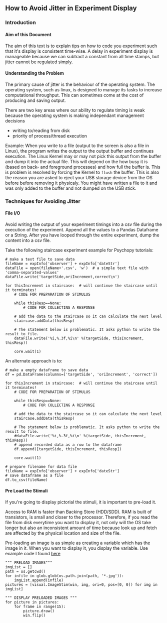 ## How to Avoid Jitter in Experiment Display

### Introduction
#### Aim of this Document
The aim of this text is to explain tips on how to code you experiment such that it's display is consistent time-wise. A delay in experiment display is manageable because we can subtract a constant from all time stamps, but jitter cannot be regulated simply.

#### Understanding the Problem
The primary cause of jitter is the behaviour of the operating system. The operating system, such as linux, is designed to manage its tasks to increase computational throughput. This can sometimes come at the cost of producing and saving output.

There are two key areas where our ability to regulate timing is weak because the operating system is making independant management decisions
- writing to/reading from disk
- priority of process/thread execution

Example:
When you write to a file (output to the screen is also a file in Linux), the program writes the output to the output buffer and continues execution. The Linux Kernel may or may not pick this output from the buffer and dump it into the actual file. This will depend on the how busy it is (based on back- and foreground processes) and how full the buffer is.
This is problem is resolved by forcing the Kernel to `flush` the buffer. This is also the reason you are asked to eject your USB storage device from the OS before before removing it physicaly. You might have written a file to it and was only added to the buffer and not dumped on the USB stick.

### Techniques for Avoiding Jitter
#### File I/O
Avoid writing the output of your experiment timings into a csv file during the execution of the experiment. Append all the values to a Pandas Dataframe or a String. After you have looped through the entire experiment, dump the content into a csv file.

Take the following staircase experiment example for Psychopy tutorials:
```
# make a text file to save data
fileName = expInfo['observer'] + expInfo['dateStr']
dataFile = open(fileName+'.csv', 'w')  # a simple text file with 'comma-separated-values'
dataFile.write('targetSide,oriIncrement,correct\n')

for thisIncrement in staircase:  # will continue the staircase until it terminates!
    # CODE FOR PREPARATION OF STIMULUS

    while thisResp==None:
        # CODE FOR COLLECTING A RESPONSE

    # add the data to the staircase so it can calculate the next level
    staircase.addData(thisResp)

    # The statement below is problematic. It asks python to write the result to file.
    dataFile.write('%i,%.3f,%i\n' %(targetSide, thisIncrement, thisResp))

    core.wait(1)
```

An alternate approach is to:
```
# make a empty dataframe to save data
df = pd.DataFrame(columns=['targetSide', 'oriIncrement', 'correct'])

for thisIncrement in staircase:  # will continue the staircase until it terminates!
    # CODE FOR PREPARATION OF STIMULUS

    while thisResp==None:
        # CODE FOR COLLECTING A RESPONSE

    # add the data to the staircase so it can calculate the next level
    staircase.addData(thisResp)

    # The statement below is problematic. It asks python to write the result to file.
    #dataFile.write('%i,%.3f,%i\n' %(targetSide, thisIncrement, thisResp))
    # append recorded data as a row to the dataframe
    df.append([targetSide, thisIncrement, thisResp])

    core.wait(1)

# prepare filename for data file
fileName = expInfo['observer'] + expInfo['dateStr']
# save dataframe as a file
df.to_csv(fileName)
```

#### Pre Load the Stimuli
If you're going to display pictorial the stimuli, it is important to pre-load it.

Access to RAM is faster than Backing Store (HDD/SDD). RAM is built of transistors, is small and closer to the processor. Therefore, if you read the file from disk everytime you want to display it, not only will the OS take longer but also an inconsistent amount of time because look up and fetch are affected by the physical location and size of the file.

Pre-loading an image is as simple as creating a variable which has the image in it. When you want to display it, you display the variable.
Use example code I found <a href="https://discourse.psychopy.org/t/colour-imagestim-inconsistent-timing/1817/5">here</a>
```
""" PRELOAD IMAGES"""
imgList = []
path = os.getcwd()
for infile in glob.glob(os.path.join(path, '*.jpg')):
    imgList.append(infile)
pictures = [visual.ImageStim(win, img, ori=0, pos=[0, 0]) for img in imgList]

""" DISPLAY PRELOADED IMAGES """
for picture in pictures:
    for frame in range(15):
        picture.draw()
        win.flip()
```

